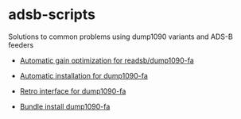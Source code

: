 # adsb-scripts
Solutions to common problems using dump1090 variants and ADS-B feeders


* [Automatic gain optimization for readsb/dump1090-fa](https://github.com/wiedehopf/adsb-scripts/wiki/Automatic-gain-optimization-for-readsb-and-dump1090-fa)

* [Automatic installation for dump1090-fa](https://github.com/wiedehopf/adsb-scripts/wiki/Automatic-installation-for-dump1090-fa)

* [Retro interface for dump1090-fa](https://github.com/wiedehopf/dump1090-retro-html#dump1090-retro-html)

* [Bundle install dump1090-fa](https://github.com/wiedehopf/adsb-scripts/wiki/Automatic-installation-for-dump1090-fa)
